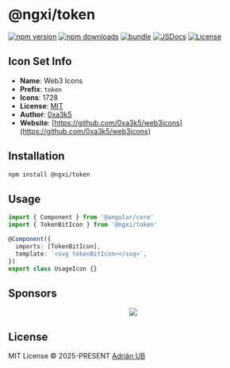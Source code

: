 # @ngxi/token

[![npm version][npm-version-src]][npm-version-href]
[![npm downloads][npm-downloads-src]][npm-downloads-href]
[![bundle][bundle-src]][bundle-href]
[![JSDocs][jsdocs-src]][jsdocs-href]
[![License][license-src]][license-href]

## Icon Set Info

- **Name**: Web3 Icons
- **Prefix**: `token`
- **Icons**: 1728
- **License**: [MIT](https://github.com/0xa3k5/web3icons/blob/main/LICENCE)
- **Author**: [0xa3k5](https://github.com/0xa3k5/web3icons)
- **Website**: [https://github.com/0xa3k5/web3icons](https://github.com/0xa3k5/web3icons)

## Installation

```sh
npm install @ngxi/token
```

## Usage

```ts
import { Component } from '@angular/core'
import { TokenBitIcon } from '@ngxi/token'

@Component({
  imports: [TokenBitIcon],
  template: `<svg tokenBitIcon></svg>`,
})
export class UsageIcon {}
```

## Sponsors

<p align="center">
  <a href="https://cdn.jsdelivr.net/gh/adrian-ub/static/sponsors.svg">
    <img src='https://cdn.jsdelivr.net/gh/adrian-ub/static/sponsors.svg'/>
  </a>
</p>

## License

MIT License © 2025-PRESENT [Adrián UB](https://github.com/adrian-ub)

<!-- Badges -->

[npm-version-src]: https://img.shields.io/npm/v/@ngxi/token?style=flat&colorA=080f12&colorB=1fa669
[npm-version-href]: https://npmjs.com/package/@ngxi/token
[npm-downloads-src]: https://img.shields.io/npm/dm/@ngxi/token?style=flat&colorA=080f12&colorB=1fa669
[npm-downloads-href]: https://npmjs.com/package/@ngxi/token
[bundle-src]: https://img.shields.io/bundlephobia/minzip/@ngxi/token?style=flat&colorA=080f12&colorB=1fa669&label=minzip
[bundle-href]: https://bundlephobia.com/result?p=@ngxi/token
[license-src]: https://img.shields.io/npm/l/@ngxi/token?style=flat&colorA=080f12&colorB=1fa669
[license-href]: https://github.com/adrian-ub/ngxi/blob/main/LICENSE
[jsdocs-src]: https://img.shields.io/badge/jsdocs-reference-080f12?style=flat&colorA=080f12&colorB=1fa669
[jsdocs-href]: https://www.jsdocs.io/package/@ngxi/token

